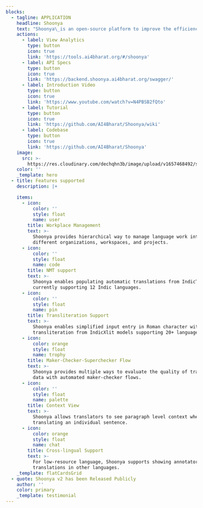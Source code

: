 ```yaml
---
blocks:
  - tagline: APPLICATION
    headline: Shoonya
    text: "Shoonya\_is an open-source platform to improve the efficiency of language work in Indian languages with AI tools and custom-built UI interfaces and features. This is a key requirement to create larger datasets for training AI models such as neural machine translation for a large number of Indian languages. \_\n\nShoonya has been envisaged as supporting various types of language work including translation, text validation, speech transcription, optical character recognition and so on. The current focus of Shoonya is on translation.&#x20;\n"
    actions:
      - label: View Analytics
        type: button
        icon: true
        link: 'https://tools.ai4bharat.org/#/shoonya'
      - label: API Specs
        type: button
        icon: true
        link: 'https://backend.shoonya.ai4bharat.org/swagger/'
      - label: Introduction Video
        type: button
        icon: true
        link: 'https://www.youtube.com/watch?v=N4PBSB2fQto'
      - label: Tutorial
        type: button
        icon: true
        link: 'https://github.com/AI4Bharat/Shoonya/wiki'
      - label: Codebase
        type: button
        icon: true
        link: 'https://github.com/AI4Bharat/Shoonya'
    image:
      src: >-
        https://res.cloudinary.com/dechqhn3b/image/upload/v1657468492/shoonya_mnzhwq.png
    color: ''
    _template: hero
  - title: Features supported
    description: |+

    items:
      - icon:
          color: ''
          style: float
          name: user
        title: Workplace Management
        text: >-
          Shoonya provides hierarchical way to manage language work into
          different organizations, workspaces, and projects. 
      - icon:
          color: ''
          style: float
          name: code
        title: NMT support
        text: >-
          Shoonya enables populating automatic translations from IndicTrans
          currently supporting 12 Indic languages. 
      - icon:
          color: ''
          style: float
          name: pin
        title: Transliteration Support
        text: >-
          Shoonya enables simplified input entry in Roman character with
          transliteration from IndicXlit models supporting 20+ languages.  
      - icon:
          color: orange
          style: float
          name: trophy
        title: Maker-Checker-Superchecker Flow
        text: >-
          Shoonya provides multiple ways to evaluate the quality of translated
          data with automated maker-checker flows.
      - icon:
          color: ''
          style: float
          name: palette
        title: Context View
        text: >-
          Shoonya allows translators to see paragraph level context when
          translating an individual sentence. 
      - icon:
          color: orange
          style: float
          name: chat
        title: Cross-lingual Support
        text: >-
          For low-resource language, Shoonya supports showing annotators
          translations in other languages.
    _template: flatCardsGrid
  - quote: Shoonya v2 has been Released Publicly
    author: ''
    color: primary
    _template: testimonial
---
```


